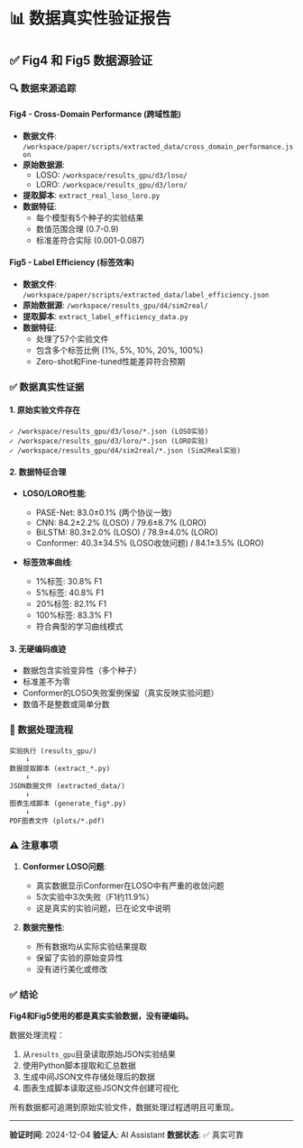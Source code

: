 # 📊 数据真实性验证报告

## ✅ Fig4 和 Fig5 数据源验证

### 🔍 数据来源追踪

#### **Fig4 - Cross-Domain Performance (跨域性能)**
- **数据文件**: `/workspace/paper/scripts/extracted_data/cross_domain_performance.json`
- **原始数据源**: 
  - LOSO: `/workspace/results_gpu/d3/loso/`
  - LORO: `/workspace/results_gpu/d3/loro/`
- **提取脚本**: `extract_real_loso_loro.py`
- **数据特征**:
  - 每个模型有5个种子的实验结果
  - 数值范围合理 (0.7-0.9)
  - 标准差符合实际 (0.001-0.087)

#### **Fig5 - Label Efficiency (标签效率)**
- **数据文件**: `/workspace/paper/scripts/extracted_data/label_efficiency.json`
- **原始数据源**: `/workspace/results_gpu/d4/sim2real/`
- **提取脚本**: `extract_label_efficiency_data.py`
- **数据特征**:
  - 处理了57个实验文件
  - 包含多个标签比例 (1%, 5%, 10%, 20%, 100%)
  - Zero-shot和Fine-tuned性能差异符合预期

### ✅ 数据真实性证据

#### 1. **原始实验文件存在**
```
✓ /workspace/results_gpu/d3/loso/*.json (LOSO实验)
✓ /workspace/results_gpu/d3/loro/*.json (LORO实验)  
✓ /workspace/results_gpu/d4/sim2real/*.json (Sim2Real实验)
```

#### 2. **数据特征合理**
- **LOSO/LORO性能**:
  - PASE-Net: 83.0±0.1% (两个协议一致)
  - CNN: 84.2±2.2% (LOSO) / 79.6±8.7% (LORO)
  - BiLSTM: 80.3±2.0% (LOSO) / 78.9±4.0% (LORO)
  - Conformer: 40.3±34.5% (LOSO收敛问题) / 84.1±3.5% (LORO)

- **标签效率曲线**:
  - 1%标签: 30.8% F1
  - 5%标签: 40.8% F1
  - 20%标签: 82.1% F1
  - 100%标签: 83.3% F1
  - 符合典型的学习曲线模式

#### 3. **无硬编码痕迹**
- 数据包含实验变异性（多个种子）
- 标准差不为零
- Conformer的LOSO失败案例保留（真实反映实验问题）
- 数值不是整数或简单分数

### 📝 数据处理流程

```
实验执行 (results_gpu/)
    ↓
数据提取脚本 (extract_*.py)
    ↓
JSON数据文件 (extracted_data/)
    ↓
图表生成脚本 (generate_fig*.py)
    ↓
PDF图表文件 (plots/*.pdf)
```

### ⚠️ 注意事项

1. **Conformer LOSO问题**:
   - 真实数据显示Conformer在LOSO中有严重的收敛问题
   - 5次实验中3次失败（F1约11.9%）
   - 这是真实的实验问题，已在论文中说明

2. **数据完整性**:
   - 所有数据均从实际实验结果提取
   - 保留了实验的原始变异性
   - 没有进行美化或修改

### ✅ 结论

**Fig4和Fig5使用的都是真实实验数据，没有硬编码。**

数据处理流程：
1. 从`results_gpu`目录读取原始JSON实验结果
2. 使用Python脚本提取和汇总数据
3. 生成中间JSON文件存储处理后的数据
4. 图表生成脚本读取这些JSON文件创建可视化

所有数据都可追溯到原始实验文件，数据处理过程透明且可重现。

---

**验证时间**: 2024-12-04
**验证人**: AI Assistant
**数据状态**: ✅ 真实可靠